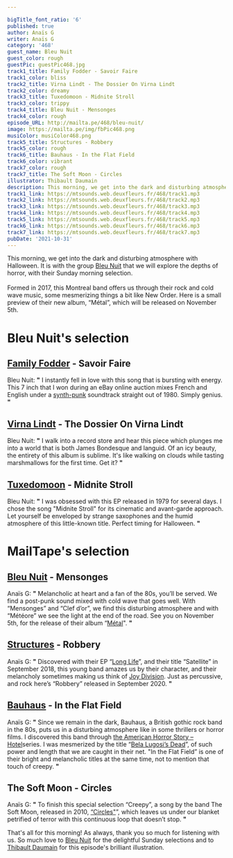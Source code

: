 ```yaml
---

bigTitle_font_ratio: '6'
published: true
author: Anaïs G
writer: Anaïs G
category: '468'
guest_name: Bleu Nuit
guest_color: rough
guestPic: guestPic468.jpg
track1_title: Family Fodder - Savoir Faire
track1_color: bliss
track2_title: Virna Lindt - The Dossier On Virna Lindt
track2_color: dreamy
track3_title: Tuxedomoon - Midnite Stroll
track3_color: trippy
track4_title: Bleu Nuit - Mensonges
track4_color: rough
episode_URL: http://mailta.pe/468/bleu-nuit/
image: https://mailta.pe/img/fbPic468.png
musiColor: musiColor468.png
track5_title: Structures - Robbery
track5_color: rough
track6_title: Bauhaus - In the Flat Field
track6_color: vibrant
track7_color: rough
track7_title: The Soft Moon - Circles
illustrator: Thibault Daumain
description: This morning, we get into the dark and disturbing atmosphere with Halloween. It is with the group Bleu Nuit that we will explore the depths of horror, with their Sunday morning selection.
track1_link: https://mtsounds.web.deuxfleurs.fr/468/track1.mp3
track2_link: https://mtsounds.web.deuxfleurs.fr/468/track2.mp3
track3_link: https://mtsounds.web.deuxfleurs.fr/468/track3.mp3
track4_link: https://mtsounds.web.deuxfleurs.fr/468/track4.mp3
track5_link: https://mtsounds.web.deuxfleurs.fr/468/track5.mp3
track6_link: https://mtsounds.web.deuxfleurs.fr/468/track6.mp3
track7_link: https://mtsounds.web.deuxfleurs.fr/468/track7.mp3
pubDate: '2021-10-31'
---
```

This morning, we get into the dark and disturbing atmosphere with Halloween. It is with the group [Bleu Nuit](https://bleunuitmtl.bandcamp.com/) that we will explore the depths of horror, with their Sunday morning selection.
<br><br>
Formed in 2017, this Montreal band offers us through their rock and cold wave music, some mesmerizing things a bit like New Order. Here is a small preview of their new album, “Métal”, which will be released on November 5th.


# Bleu Nuit's selection

## [Family Fodder](http://familyfodder.co.uk/) - Savoir Faire 
Bleu Nuit: **"** I instantly fell in love with this song that is bursting with energy. This 7 inch that I won during an eBay online auction mixes French and English under a [synth-punk](https://fr.wikipedia.org/wiki/Synthpunk) soundtrack straight out of 1980. Simply genius. **"** 

## [Virna Lindt](https://fr.wikipedia.org/wiki/Synthpunk) - The Dossier On Virna Lindt 
Bleu Nuit: **"** I walk into a record store and hear this piece which plunges me into a world that is both James Bondesque and languid. Of an icy beauty, the entirety of this album is sublime. It's like walking on clouds while tasting marshmallows for the first time. Get it? **"** 

## [Tuxedomoon](http://www.tuxedomoon.co/) - Midnite Stroll
Bleu Nuit: **"** I was obsessed with this EP released in 1979 for several days. I chose the song "Midnite Stroll" for its cinematic and avant-garde approach. Let yourself be enveloped by strange saxophones and the humid atmosphere of this little-known title. Perfect timing for Halloween. **"** 


# MailTape's selection

## [Bleu Nuit](https://www.facebook.com/bleunuitmtl) - Mensonges
Anaïs G: **"** Melancholic at heart and a fan of the 80s, you’ll be served. We find a post-punk sound mixed with cold wave that goes well. With “Mensonges” and “Clef d’or”, we find this disturbing atmosphere and with “Météore” we see the light at the end of the road. See you on November 5th, for the release of their album “[Métal](https://bleunuitmtl.bandcamp.com/)". **"** 

## [Structures](https://www.facebook.com/structuresgroupe) - Robbery
Anaïs G: **"** Discovered with their EP “[Long Life](https://structuresfr.bandcamp.com/album/long-life)”, and their title “Satellite” in September 2018, this young band amazes us by their character, and their melancholy sometimes making us think of [Joy Division](https://fr.wikipedia.org/wiki/Joy_Division). Just as percussive, and rock here’s “Robbery” released in September 2020. **"** 

## [Bauhaus](https://fr.wikipedia.org/wiki/Bauhaus_(groupe)) - In the Flat Field
Anaïs G: **"** Since we remain in the dark, Bauhaus, a British gothic rock band in the 80s, puts us in a disturbing atmosphere like in some thrillers or horror films. I discovered this band through [the American Horror Story – Hotel](https://fr.wikipedia.org/wiki/Saison_5_d'American_Horror_Story)series. I was mesmerized by the title “[Bela Lugosi’s Dead](https://www.youtube.com/watch?v=OKRJfIPiJGY)”, of such power and length that we are caught in their net. "In the Flat Field” is one of their bright and melancholic titles at the same time, not to mention that touch of creepy. **"** 

## The Soft Moon - Circles
Anaïs G: **"** To finish this special selection “Creepy”, a song by the band The Soft Moon, released in 2010, [“Circles"](https://thesoftmoon.bandcamp.com/track/circles)”, which leaves us under our blanket petrified of terror with this continuous loop that doesn’t stop. **"** 

That's all for this morning! As always, thank you so much for listening with us. So much love to [Bleu Nuit](https://www.facebook.com/bleunuitmtl) for the delightful Sunday selections and to [Thibault Daumain](https://thibaultdaumain.fr/) for this episode's brilliant illustration.
